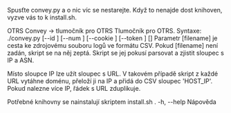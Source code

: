 Spusťte convey.py a o nic víc se nestarejte. Když to nenajde dost knihoven, vyzve vás to k install.sh.

OTRS Convey -> tlumočník pro OTRS
Tlumočník pro OTRS.
 Syntaxe:
    ./convey.py [--id <OTRS ticket id>] [--num <OTRS ticket number>] [--cookie <OTRS cookie>] [--token <OTRS token>] [<filename>]
 Parametr [filename] je cesta ke zdrojovému souboru logů ve formátu CSV.
 Pokud [filename] není zadán, skript se na něj zeptá.
 Skript se jej pokusí parsovat a zjistit sloupec s IP a ASN.

 Místo sloupce IP lze užít sloupec s URL. V takovém případě skript z každé URL vytáhne doménu, přeloží ji na IP a přidá do CSV sloupec 'HOST_IP'. Pokud nalezne více IP, řádek s URL zduplikuje.

 Potřebné knihovny se nainstalují skriptem install.sh .
 -h, --help Nápověda